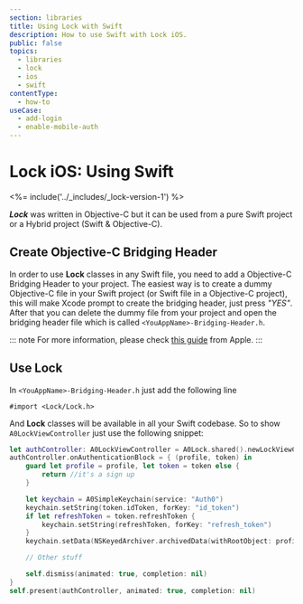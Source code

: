 ```yaml
---
section: libraries
title: Using Lock with Swift
description: How to use Swift with Lock iOS.
public: false
topics:
  - libraries
  - lock
  - ios
  - swift
contentType:
  - how-to
useCase:
  - add-login
  - enable-mobile-auth
---
```


# Lock iOS: Using Swift

<%= include('../_includes/_lock-version-1') %>

<dfn data-key="lock">**Lock**</dfn> was written in Objective-C but it can be used from a pure Swift project or a Hybrid project (Swift & Objective-C).

## Create Objective-C Bridging Header
In order to use **Lock** classes in any Swift file, you need to add a Objective-C Bridging Header to your project. The easiest way is to create a dummy Objective-C file in your Swift project (or Swift file in a Objective-C project), this will make Xcode prompt to create the bridging header, just press _"YES"_. After that you can delete the dummy file from your project and open the bridging header file which is called `<YouAppName>-Bridging-Header.h`.

::: note
For more information, please check [this guide](https://developer.apple.com/library/ios/documentation/swift/conceptual/buildingcocoaapps/MixandMatch.html) from Apple.
:::

## Use Lock
In `<YouAppName>-Bridging-Header.h` just add the following line
```objc
#import <Lock/Lock.h>
```

And **Lock** classes will be available in all your Swift codebase. So to show `A0LockViewController` just use the following snippet:

```swift
let authController: A0LockViewController = A0Lock.shared().newLockViewController()
authController.onAuthenticationBlock = { (profile, token) in
    guard let profile = profile, let token = token else {
        return //it's a sign up
    }

    let keychain = A0SimpleKeychain(service: "Auth0")
    keychain.setString(token.idToken, forKey: "id_token")
    if let refreshToken = token.refreshToken {
        keychain.setString(refreshToken, forKey: "refresh_token")
    }
    keychain.setData(NSKeyedArchiver.archivedData(withRootObject: profile), forKey: "profile")

    // Other stuff

    self.dismiss(animated: true, completion: nil)
}
self.present(authController, animated: true, completion: nil)
```
